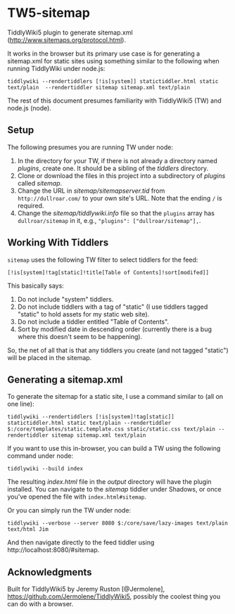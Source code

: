 TW5-sitemap
===========

TiddlyWiki5 plugin to generate sitemap.xml (http://www.sitemaps.org/protocol.html).

It works in the browser but its primary use case is for generating a sitemap.xml for static sites
using something similar to the following when running TiddlyWiki under node.js:

```
tiddlywiki --rendertiddlers [!is[system]] statictiddler.html static text/plain  --rendertiddler sitemap sitemap.xml text/plain
```

The rest of this document presumes familiarity with TiddlyWiki5 (TW) and node.js (node).

## Setup

The following presumes you are running TW under node:

1. In the directory for your TW, if there is not already a directory named *plugins*, create one.
It should be a sibling of the *tiddlers* directory.
2. Clone or download the files in this project into a subdirectory of *plugins* called *sitemap*.
3. Change the URL in *sitemap/sitemapserver.tid* from `http://dullroar.com/` to your own site's URL. Note that
the ending `/` is required.
4. Change the *sitemap/tiddlywiki.info* file so that the `plugins` array has `dullroar/sitemap` in it, e.g.,
`"plugins": ["dullroar/sitemap"],`.

## Working With Tiddlers

`sitemap` uses the following TW filter to select tiddlers for the feed:

```
[!is[system]!tag[static]!title[Table of Contents]!sort[modifed]]
```

This basically says:

1. Do not include "system" tiddlers.
2. Do not include tiddlers with a tag of "static" (I use tiddlers tagged "static" to hold assets for
my static web site).
3. Do not include a tiddler entitled "Table of Contents".
4. Sort by modified date in descending order (currently there is a bug where this doesn't seem to be
happening).

So, the net of all that is that any tiddlers you create (and not tagged "static") will be placed in the
sitemap.

## Generating a sitemap.xml

To generate the sitemap for a static site, I use a command similar to (all on one line):

```
tiddlywiki --rendertiddlers [!is[system]!tag[static]] statictiddler.html static text/plain --rendertiddler $:/core/templates/static.template.css static/static.css text/plain --rendertiddler sitemap sitemap.xml text/plain 
```

If you want to use this in-browser, you can build a TW using the following command under node:

```
tiddlywiki --build index
```

The resulting *index.html* file in the *output* directory will have the plugin installed. You can navigate to
the *sitemap* tiddler under Shadows, or once you've opened the file with `index.html#sitemap`.

Or you can simply run the TW under node:

```
tiddlywiki --verbose --server 8080 $:/core/save/lazy-images text/plain text/html Jim
```

And then navigate directly to the feed tiddler using http://localhost:8080/#sitemap.

## Acknowledgments

Built for TiddlyWiki5 by Jeremy Ruston [@Jermolene], https://github.com/Jermolene/TiddlyWiki5, possibly
the coolest thing you can do with a browser.